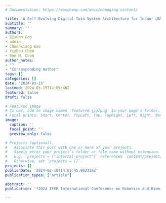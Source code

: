 ```yaml
---
# Documentation: https://wowchemy.com/docs/managing-content/

title: 'A Self-Evolving Digital Twin System Architecture for Indoor UAV Management based on Online Deep Learning'
subtitle: ''
summary: ''
authors:
- Zixuan Guo
- admin
- Chuanxiang Gao
- Yizhou Chen
- Ben M. Chen
author_notes:
- ""
- "Corresponding Author"
tags: []
categories: []
date: '2024-03-15'
lastmod: 2024-03-15T14:05:46Z
featured: false
draft: false

# Featured image
# To use, add an image named `featured.jpg/png` to your page's folder.
# Focal points: Smart, Center, TopLeft, Top, TopRight, Left, Right, BottomLeft, Bottom, BottomRight.
image:
  caption: ''
  focal_point: ''
  preview_only: false

# Projects (optional).
#   Associate this post with one or more of your projects.
#   Simply enter your project's folder or file name without extension.
#   E.g. `projects = ["internal-project"]` references `content/project/deep-learning/index.md`.
#   Otherwise, set `projects = []`.
projects: []
publishDate: '2024-03-10T14:05:45.902318Z'
publication_types: ["article"]

abstract: ''
publication: '*2024 IEEE International Conference on Robotics and Biomimetics (ROBIO)*'

---
```

